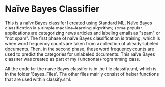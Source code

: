 # Naïve Bayes Classifier

This is a naïve Bayes classifer I created using Standard ML. Naïve Bayes classification is a simple machine-learning algorithm; some popular applications are categorizing news articles and labeling emails as "spam" or "not spam". The first phase of naïve Bayes classification is training, which is when word frequency counts are taken from a collection of already-labeled documents. Then, in the second phase, these word frequency counts are used to predict the categories for unlabeled documents. This naïve Bayes classifer was created as part of my Functional Programming class.

All the code for the naïve Bayes classifer is in the file classify.sml, which is in the folder 'Bayes_Files'. The other files mainly consist of helper functions that are used within classify.sml.
